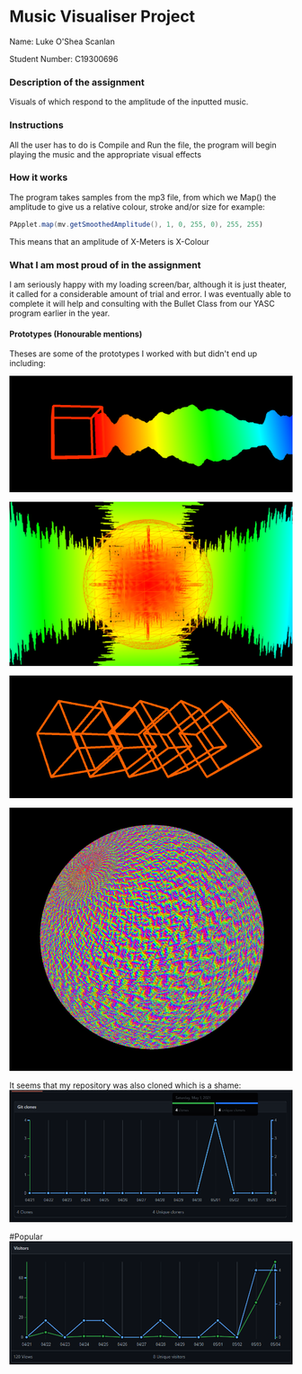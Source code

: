 # Music Visualiser Project
Name: Luke O'Shea Scanlan

Student Number: C19300696

### Description of the assignment
Visuals of which respond to the amplitude of the inputted music.

### Instructions
All the user has to do is Compile and Run the file, 
the program will begin playing the music and the 
appropriate visual effects 

### How it works
The program takes samples from the mp3 file, from which we Map()
the amplitude to give us a relative colour, stroke and/or size for example:

```Java
PApplet.map(mv.getSmoothedAmplitude(), 1, 0, 255, 0), 255, 255)
```

This means that an amplitude of X-Meters is X-Colour


### What I am most proud of in the assignment
I am seriously happy with my loading screen/bar, 
although it is just theater, it called for a considerable 
amount of trial and error. I was eventually able to complete it 
will help and consulting with the Bullet Class from our YASC 
program earlier in the year.

#### Prototypes (Honourable mentions)
Theses are some of the prototypes I worked with but didn't end up including:

![An image](images/comet.png)

![An image](images/nova.png)

![An image](images/boxes.png)

![An image](images/colouredsphere.png)

It seems that my repository was also cloned which is a shame:
![An image](images/cloned.png)

#Popular
![An image](images/popular.png)
